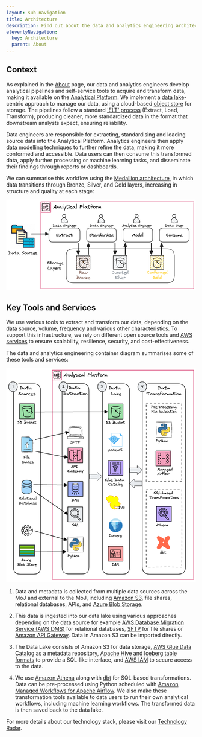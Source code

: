 ```yaml
---
layout: sub-navigation
title: Architecture
description: Find out about the data and analytics engineering architecture, key tools and services
eleventyNavigation:
  key: Architecture
  parent: About
---
```


## Context

As explained in the [About](../) page, our data and analytics engineers develop analytical pipelines and self-service tools to acquire and transform data, making it available on the [Analytical Platform](https://user-guidance.analytical-platform.service.justice.gov.uk). We implement a [data lake](https://aws.amazon.com/what-is/data-lake/)-centric approach to manage our data, using a cloud-based [object store](https://aws.amazon.com/what-is/object-storage/) for storage. The pipelines follow a standard ['ELT' process](https://en.wikipedia.org/wiki/Extract,_load,_transform) (Extract, Load, Transform), producing cleaner, more standardized data in the format that downstream analysts expect, ensuring reliability.

Data engineers are responsible for extracting, standardising and loading source data into the Analytical Platform. Analytics engineers then apply [data modelling](https://en.wikipedia.org/wiki/Data_modeling) techniques to further refine the data, making it more conformed and accessible. Data users can then consume this transformed data, apply further processing or machine learning tasks, and disseminate their findings through reports or dashboards.

We can summarise this workflow using the [Medallion architecture](https://medium.com/@junshan0/medallion-architecture-what-why-and-how-ce07421ef06f), in which data transitions through Bronze, Silver, and Gold layers, increasing in structure and quality at each stage:

![logical data architecture](./images/context-diagram.excalidraw.png)

## Key Tools and Services

We use various tools to extract and transform our data, depending on the data source, volume, frequency and various other characteristics. To support this infrastructure, we rely on different open source tools and [AWS services](https://aws.amazon.com/blogs/big-data/aws-serverless-data-analytics-pipeline-reference-architecture/) to ensure scalability, resilience, security, and cost-effectiveness.

The data and analytics engineering container diagram summarises some of these tools and services:

![data architecture](./images/container-diagram.excalidraw.png)

1. Data and metadata is collected from multiple data sources across the MoJ and external to the MoJ, including [Amazon S3](https://aws.amazon.com/s3/), file shares, relational databases, APIs, and [Azure Blob Storage](https://azure.microsoft.com/en-gb/products/storage/blobs).

2. This data is ingested into our data lake using various approaches depending on the data source for example [AWS Database Migration Service (AWS DMS)](https://aws.amazon.com/dms/) for relational databases, [SFTP](https://en.wikipedia.org/wiki/SSH_File_Transfer_Protocol) for file shares or [Amazon API Gateway](https://aws.amazon.com/api-gateway/). Data in Amazon S3 can be imported directly.

3. The Data Lake consists of Amazon S3 for data storage, [AWS Glue Data Catalog](https://docs.aws.amazon.com/glue/latest/dg/catalog-and-crawler.html) as a metadata repository, [Apache Hive and Iceberg table formats](https://aws.amazon.com/what-is/apache-iceberg/) to provide a SQL-like interface, and [AWS IAM](https://aws.amazon.com/iam/) to secure access to the data.

4. We use [Amazon Athena](https://aws.amazon.com/athena/) along with [dbt](https://www.getdbt.com/) for SQL-based transformations. Data can be pre-processed using Python scheduled with [Amazon Managed Workflows for Apache Airflow](https://aws.amazon.com/managed-workflows-for-apache-airflow/). We also make these transformation tools available to data users to run their own analytical workflows, including machine learning workflows. The transformed data is then saved back to the data lake.

For more details about our technology stack, please visit our [Technology Radar](https://moj-analytical-services.github.io/data-and-analytics-engineering-tech-radar/).